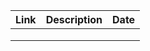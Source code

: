 | Link | Description | Date |
|------|-------------|------|
|      |             |      |
|      |             |      |
|      |             |      |
